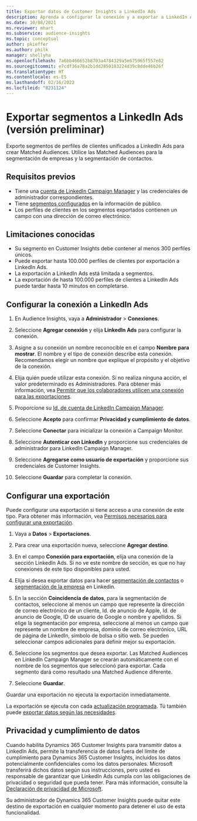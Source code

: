 ```yaml
---
title: Exportar datos de Customer Insights a LinkedIn Ads
description: Aprenda a configurar la conexión y a exportar a LinkedIn Ads.
ms.date: 10/08/2021
ms.reviewer: mhart
ms.subservice: audience-insights
ms.topic: conceptual
author: pkieffer
ms.author: philk
manager: shellyha
ms.openlocfilehash: 7a6bb466652b8703a4784329a5e675965f557e82
ms.sourcegitcommit: e7cdf36a78a2b1dd2850183224d39c8dde46b26f
ms.translationtype: HT
ms.contentlocale: es-ES
ms.lasthandoff: 02/16/2022
ms.locfileid: "8231124"
---
```

# <a name="export-segments-to-linkedin-ads-preview"></a>Exportar segmentos a LinkedIn Ads (versión preliminar)

Exporte segmentos de perfiles de clientes unificados a LinkedIn Ads para crear Matched Audiences. Utilice las Matched Audiences para la segmentación de empresas y la segmentación de contactos.

## <a name="prerequisites"></a>Requisitos previos

-   Tiene una [cuenta de LinkedIn Campaign Manager](https://business.linkedin.com/marketing-solutions/ads) y las credenciales de administrador correspondientes.
-   Tiene [segmentos configurados](segments.md) en la información de público.
-   Los perfiles de clientes en los segmentos exportados contienen un campo con una dirección de correo electrónico.

## <a name="known-limitations"></a>Limitaciones conocidas

- Su segmento en Customer Insights debe contener al menos 300 perfiles únicos. 
- Puede exportar hasta 100.000 perfiles de clientes por exportación a LinkedIn Ads.
- La exportación a LinkedIn Ads está limitada a segmentos.
- La exportación de hasta 100.000 perfiles de clientes a LinkedIn Ads puede tardar hasta 10 minutos en completarse. 

## <a name="set-up-the-connection-to-linkedin-ads"></a>Configurar la conexión a LinkedIn Ads

1. En Audience Insights, vaya a **Administrador** > **Conexiones**.

1. Seleccione **Agregar conexión** y elija **LinkedIn Ads** para configurar la conexión.

1. Asigne a su conexión un nombre reconocible en el campo **Nombre para mostrar**. El nombre y el tipo de conexión describe esta conexión. Recomendamos elegir un nombre que explique el propósito y el objetivo de la conexión.

1. Elija quién puede utilizar esta conexión. Si no realiza ninguna acción, el valor predeterminado es Administradores. Para obtener más información, vea [Permitir que los colaboradores utilicen una conexión para las exportaciones](connections.md#allow-contributors-to-use-a-connection-for-exports).

1. Proporcione su [Id. de cuenta de LinkedIn Campaign Manager](https://www.linkedin.com/help/lms/answer/a424270).

1. Seleccione **Acepto** para confirmar **Privacidad y cumplimiento de datos**.

1. Seleccione **Conectar** para inicializar la conexión a Campaign Monitor.

1. Seleccione **Autenticar con LinkedIn** y proporcione sus credenciales de administrador para LinkedIn Campaign Manager.

1. Seleccione **Agregarse como usuario de exportación** y proporcione sus credenciales de Customer Insights.

1. Seleccione **Guardar** para completar la conexión.

## <a name="configure-an-export"></a>Configurar una exportación

Puede configurar una exportación si tiene acceso a una conexión de este tipo. Para obtener más información, vea [Permisos necesarios para configurar una exportación](export-destinations.md#set-up-a-new-export).

1. Vaya a **Datos** > **Exportaciones**.

1. Para crear una exportación nueva, seleccione **Agregar destino**.

1. En el campo **Conexión para exportación**, elija una conexión de la sección LinkedIn Ads. Si no ve este nombre de sección, es que no hay conexiones de este tipo disponibles para usted.

1. Elija si desea exportar datos para hacer [segmentación de contactos](https://business.linkedin.com/marketing-solutions/ad-targeting/contact-targeting) o [segmentación de la empresa](https://business.linkedin.com/marketing-solutions/ad-targeting/account-targeting) en Linkedin. 

1. En la sección **Coincidencia de datos**, para la segmentación de contactos, seleccione al menos un campo que represente la dirección de correo electrónico de un cliente, Id. de anuncio de Apple, Id. de anuncio de Google, ID de usuario de Google o nombre y apellidos. Si elige la segmentación por empresa, seleccione al menos un campo que represente un nombre de empresa, dominio de correo electrónico, URL de página de LinkedIn, símbolo de bolsa o sitio web. Se pueden seleccionar campos adicionales para definir mejor su exportación. 

1. Seleccione los segmentos que desea exportar. Las Matched Audiences en LinkedIn Campaign Manager se crearán automáticamente con el nombre de los segmentos que seleccionó para exportar. Cada segmento dará como resultado una Matched Audience diferente. 

1. Seleccione **Guardar**.

Guardar una exportación no ejecuta la exportación inmediatamente.

La exportación se ejecuta con cada [actualización programada](system.md#schedule-tab). Tú también puede [exportar datos según las necesidades](export-destinations.md#run-exports-on-demand). 


## <a name="data-privacy-and-compliance"></a>Privacidad y cumplimiento de datos

Cuando habilita Dynamics 365 Customer Insights para transmitir datos a LinkedIn Ads, permite la transferencia de datos fuera del límite de cumplimiento para Dynamics 365 Customer Insights, incluidos los datos potencialmente confidenciales como los datos personales. Microsoft transferirá dichos datos según sus instrucciones, pero usted es responsable de garantizar que LinkedIn Ads cumpla con las obligaciones de privacidad o seguridad que pueda tener. Para más información, consulte la [Declaración de privacidad de Microsoft](https://go.microsoft.com/fwlink/?linkid=396732).

Su administrador de Dynamics 365 Customer Insights puede quitar este destino de exportación en cualquier momento para detener el uso de esta funcionalidad.
